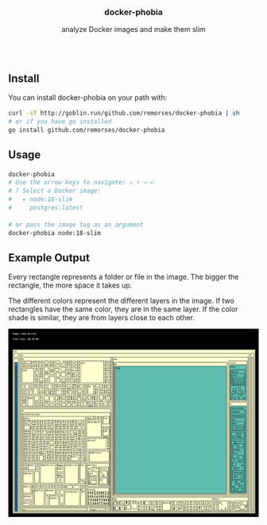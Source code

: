 <div align='center'>
    <br/>
    <br/>
    <h3>docker-phobia</h3>
    <p>analyze Docker images and make them slim</p>
    <br/>
    <br/>
</div>

## Install

You can install docker-phobia on your path with:

```bash
curl -sf http://goblin.run/github.com/remorses/docker-phobia | sh
# or if you have go installed
go install github.com/remorses/docker-phobia
```

## Usage

```bash
docker-phobia
# Use the arrow keys to navigate: ↓ ↑ → ←
# ? Select a Docker image:
#   ▸ node:18-slim
#     postgres:latest

# or pass the image tag as an argument
docker-phobia node:18-slim
```

## Example Output

Every rectangle represents a folder or file in the image. The bigger the rectangle, the more space it takes up.

The different colors represent the different layers in the image. If two rectangles have the same color, they are in the same layer. If the color shade is similar, they are from layers close to each other.

![example treemap](./website/public/example-docker-phobia.png)
